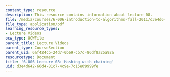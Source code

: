 ```yaml
---
content_type: resource
description: This resource contains information about lecture 08.
file: /media/courses/6-006-introduction-to-algorithms-fall-2011/d3e4d64266d481c74c9e7c15e09999fe_MIT6_006F11_lec08.pdf
file_type: application/pdf
learning_resource_types:
- Lecture Videos
ocw_type: OCWFile
parent_title: Lecture Videos
parent_type: CourseSection
parent_uid: 6af424cb-24d7-0b69-cb7c-86df8a25a92a
resourcetype: Document
title: '6.006 Lecture 08: Hashing with chaining'
uid: d3e4d642-66d4-81c7-4c9e-7c15e09999fe
---
```

